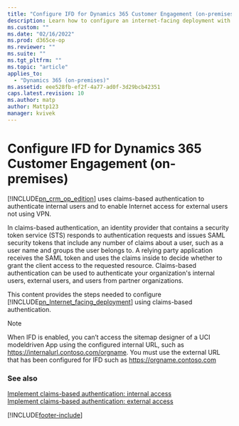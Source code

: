 ```yaml
---
title: "Configure IFD for Dynamics 365 Customer Engagement (on-premises) | Microsoft Docs"
description: Learn how to configure an internet-facing deployment with Dynamics 365 Customer Engagement (on-premises)
ms.custom: ""
ms.date: "02/16/2022"
ms.prod: d365ce-op
ms.reviewer: ""
ms.suite: ""
ms.tgt_pltfrm: ""
ms.topic: "article"
applies_to: 
  - "Dynamics 365 (on-premises)"
ms.assetid: eee528fb-ef2f-4a77-ad0f-3d29bcb42351
caps.latest.revision: 10
ms.author: matp
author: Mattp123
manager: kvivek
---
```

# Configure IFD for Dynamics 365 Customer Engagement (on-premises)

[!INCLUDE[pn_crm_op_edition](../includes/pn-crm-op-edition.md)] uses claims-based authentication to authenticate internal users and to enable Internet access for external users not using VPN.  
  
In claims-based authentication, an identity provider that contains a security token service (STS) responds to authentication requests and issues SAML security tokens that include any number of claims about a user, such as a user name and groups the user belongs to. A relying party application receives the SAML token and uses the claims inside to decide whether to grant the client access to the requested resource. Claims-based authentication can be used to authenticate your organization's internal users, external users, and users from partner organizations.  
  
This content provides the steps needed to configure [!INCLUDE[pn_Internet_facing_deployment](../includes/pn-internet-facing-deployment.md)] using claims-based authentication.  
 
> [!NOTE]
> When IFD is enabled, you can’t access the sitemap designer of a UCI modeldriven App using the configured internal URL, such as https://internalurl.contoso.com/orgname. You must use the external URL that has been configured for IFD such as https://orgname.contoso.com

### See also
[Implement claims-based authentication: internal access](implement-claims-based-authentication-internal-access.md) <br />
[Implement claims-based authentication: external access](implement-claims-based-authentication-external-access.md)
 
[!INCLUDE[footer-include](../../../includes/footer-banner.md)]
